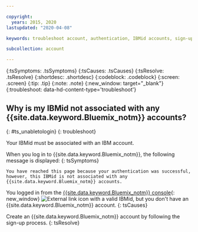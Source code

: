 ```yaml
---

copyright:
  years: 2015, 2020
lastupdated: "2020-04-08"

keywords: troubleshoot account, authentication, IBMid accounts, sign-up error 

subcollection: account

---
```


{:tsSymptoms: .tsSymptoms}
{:tsCauses: .tsCauses}
{:tsResolve: .tsResolve}
{:shortdesc: .shortdesc}
{:codeblock: .codeblock}
{:screen: .screen}
{:tip: .tip}
{:note: .note}
{:new_window: target="_blank"}
{:troubleshoot: data-hd-content-type='troubleshoot'}

## Why is my IBMid not associated with any {{site.data.keyword.Bluemix_notm}} accounts?
{: #ts_unabletologin}
{: troubleshoot}

Your IBMid must be associated with an IBM account. 

When you log in to {{site.data.keyword.Bluemix_notm}}, the following message is displayed:
{: tsSymptoms}

`You have reached this page because your authentication was successful, however, this IBMid is not associated with any {{site.data.keyword.Bluemix_notm}} accounts.`

You logged in from the [{{site.data.keyword.Bluemix_notm}} console](https://{DomainName}){: new_window} ![External link icon](../icons/launch-glyph.svg "External link icon") with a valid IBMid, but you don't have an {{site.data.keyword.Bluemix_notm}} account.
{: tsCauses}

Create an {{site.data.keyword.Bluemix_notm}} account by following the sign-up process.
{: tsResolve}